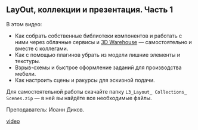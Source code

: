 ## LayOut, коллекции и презентация. Часть 1

В этом видео:

- Как собрать собственные библиотеки компонентов и работать с ними через облачные сервисы и [3D Warehouse](https://3dwarehouse.sketchup.com/?hl=ru) — самостоятельно и вместе с коллегами.
- Как с помощью плагинов убрать из модели лишние элементы и текстуры.
- Взрыв-схемы и быстрое оформление заданий для производства мебели.
- Как настроить сцены и ракурсы для эскизной подачи.

Для самостоятельной работы скачайте папку `L3_Layout_ Collections_ Scenes.zip` — в ней вы найдёте все необходимые файлы.

Преподаватель: Иоанн Диков.

[video](https://player.softculture.cc/embed/online/ISF/ISF_3.16.03_L3-1_Layout._Collections._Scenes_P1)
